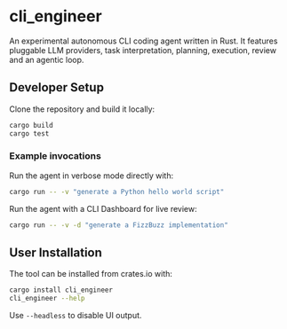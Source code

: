 # cli_engineer

An experimental autonomous CLI coding agent written in Rust. It features pluggable LLM providers, task interpretation, planning, execution, review and an agentic loop.

## Developer Setup

Clone the repository and build it locally:

```bash
cargo build
cargo test
```

### Example invocations

Run the agent in verbose mode directly with:

```bash
cargo run -- -v "generate a Python hello world script"
```

Run the agent with a CLI Dashboard for live review:

```bash
cargo run -- -v -d "generate a FizzBuzz implementation"
```


## User Installation

The tool can be installed from crates.io with:

```bash
cargo install cli_engineer
cli_engineer --help
```

Use `--headless` to disable UI output.
